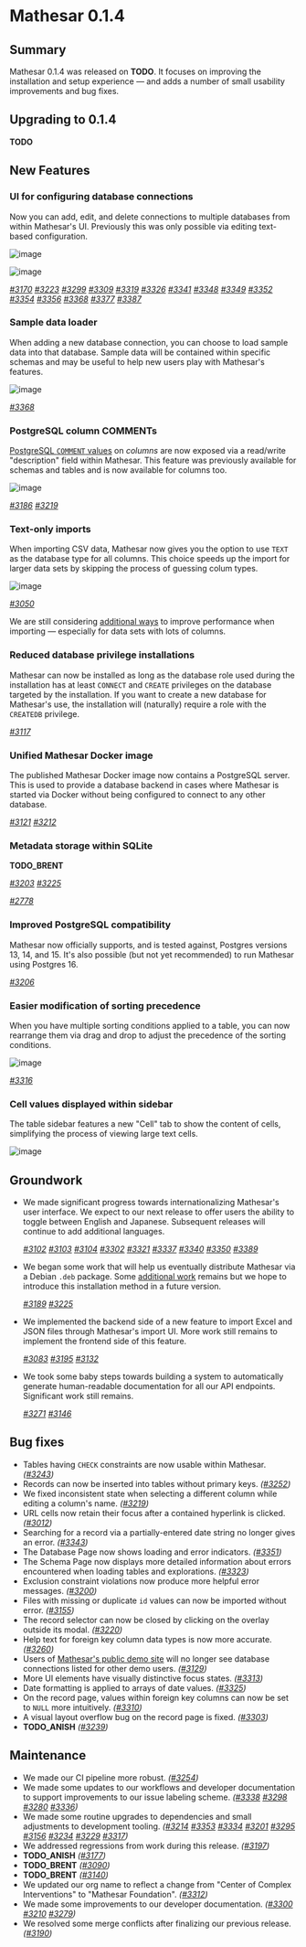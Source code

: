 # Mathesar 0.1.4

## Summary

Mathesar 0.1.4 was released on __TODO__. It focuses on improving the installation and setup experience — and adds a number of small usability improvements and bug fixes.

## Upgrading to 0.1.4

__TODO__

## New Features

### UI for configuring database connections

Now you can add, edit, and delete connections to multiple databases from within Mathesar's UI. Previously this was only possible via editing text-based configuration.

![image](https://github.com/mathesar-foundation/mathesar/assets/42411/2a51fe95-05bb-487a-bd54-283392039c56)

![image](https://github.com/mathesar-foundation/mathesar/assets/42411/5a7916b7-4ab1-4b08-b7e3-a4823f3bcde5)

_[#3170](https://github.com/mathesar-foundation/mathesar/pull/3170) [#3223](https://github.com/mathesar-foundation/mathesar/pull/3223) [#3299](https://github.com/mathesar-foundation/mathesar/pull/3299) [#3309](https://github.com/mathesar-foundation/mathesar/pull/3309) [#3319](https://github.com/mathesar-foundation/mathesar/pull/3319) [#3326](https://github.com/mathesar-foundation/mathesar/pull/3326) [#3341](https://github.com/mathesar-foundation/mathesar/pull/3341) [#3348](https://github.com/mathesar-foundation/mathesar/pull/3348) [#3349](https://github.com/mathesar-foundation/mathesar/pull/3349) [#3352](https://github.com/mathesar-foundation/mathesar/pull/3352) [#3354](https://github.com/mathesar-foundation/mathesar/pull/3354) [#3356](https://github.com/mathesar-foundation/mathesar/pull/3356) [#3368](https://github.com/mathesar-foundation/mathesar/pull/3368) [#3377](https://github.com/mathesar-foundation/mathesar/pull/3377) [#3387](https://github.com/mathesar-foundation/mathesar/pull/3387)_

### Sample data loader

When adding a new database connection, you can choose to load sample data into that database. Sample data will be contained within specific schemas and may be useful to help new users play with Mathesar's features.

![image](https://github.com/mathesar-foundation/mathesar/assets/42411/a7174f0d-254e-4463-9c74-3663deee91fa)

_[#3368](https://github.com/mathesar-foundation/mathesar/pull/3368)_

### PostgreSQL column COMMENTs

[PostgreSQL `COMMENT` values](https://www.postgresql.org/docs/current/sql-comment.html) on _columns_ are now exposed via a read/write "description" field within Mathesar. This feature was previously available for schemas and tables and is now available for columns too.

![image](https://github.com/mathesar-foundation/mathesar/assets/42411/fd75136b-c577-47d0-9ab5-2b9418b980a5)

_[#3186](https://github.com/mathesar-foundation/mathesar/pull/3186) [#3219](https://github.com/mathesar-foundation/mathesar/pull/3219)_

### Text-only imports

When importing CSV data, Mathesar now gives you the option to use `TEXT` as the database type for all columns. This choice speeds up the import for larger data sets by skipping the process of guessing colum types.

![image](https://github.com/mathesar-foundation/mathesar/assets/42411/6e0b5b1c-2e10-4e1f-8ad3-f4d99d28d8a9)

_[#3050](https://github.com/mathesar-foundation/mathesar/pull/3050)_

We are still considering [additional ways](https://github.com/mathesar-foundation/mathesar/issues/2346) to improve performance when importing — especially for data sets with lots of columns.

### Reduced database privilege installations

Mathesar can now be installed as long as the database role used during the installation has at least `CONNECT` and `CREATE` privileges on the database targeted by the installation. If you want to create a new database for Mathesar's use, the installation will (naturally) require a role with the `CREATEDB` privilege.

_[#3117](https://github.com/mathesar-foundation/mathesar/pull/3117)_

### Unified Mathesar Docker image

The published Mathesar Docker image now contains a PostgreSQL server. This is used to provide a database backend in cases where Mathesar is started via Docker without being configured to connect to any other database.

_[#3121](https://github.com/mathesar-foundation/mathesar/pull/3121) [#3212](https://github.com/mathesar-foundation/mathesar/pull/3212)_

### Metadata storage within SQLite

__TODO_BRENT__

_[#3203](https://github.com/mathesar-foundation/mathesar/pull/3203) [#3225](https://github.com/mathesar-foundation/mathesar/pull/3225)_

_[#2778](https://github.com/mathesar-foundation/mathesar/pull/2778)_

### Improved PostgreSQL compatibility

Mathesar now officially supports, and is tested against, Postgres versions 13, 14, and 15. It's also possible (but not yet recommended) to run Mathesar using Postgres 16.

_[#3206](https://github.com/mathesar-foundation/mathesar/pull/3206)_

### Easier modification of sorting precedence

When you have multiple sorting conditions applied to a table, you can now rearrange them via drag and drop to adjust the precedence of the sorting conditions.

![image](https://github.com/mathesar-foundation/mathesar/assets/42411/5cb043db-0ebe-4664-961f-260873010e3b)

_[#3316](https://github.com/mathesar-foundation/mathesar/pull/3316)_

### Cell values displayed within sidebar

The table sidebar features a new "Cell" tab to show the content of cells, simplifying the process of viewing large text cells.

![image](https://github.com/mathesar-foundation/mathesar/assets/42411/7dbad400-703a-4436-a494-1ccaf9928be6)


## Groundwork

- We made significant progress towards internationalizing Mathesar's user interface. We expect to our next release to offer users the ability to toggle between English and Japanese. Subsequent releases will continue to add additional languages.

    _[#3102](https://github.com/mathesar-foundation/mathesar/pull/3102) [#3103](https://github.com/mathesar-foundation/mathesar/pull/3103) [#3104](https://github.com/mathesar-foundation/mathesar/pull/3104) [#3302](https://github.com/mathesar-foundation/mathesar/pull/3302) [#3321](https://github.com/mathesar-foundation/mathesar/pull/3321) [#3337](https://github.com/mathesar-foundation/mathesar/pull/3337) [#3340](https://github.com/mathesar-foundation/mathesar/pull/3340) [#3350](https://github.com/mathesar-foundation/mathesar/pull/3350) [#3389](https://github.com/mathesar-foundation/mathesar/pull/3389)_

- We began some work that will help us eventually distribute Mathesar via a Debian `.deb` package. Some [additional work](https://github.com/mathesar-foundation/mathesar/issues/2427) remains but we hope to introduce this installation method in a future version.

    _[#3189](https://github.com/mathesar-foundation/mathesar/pull/3189) [#3225](https://github.com/mathesar-foundation/mathesar/pull/3225)_

- We implemented the backend side of a new feature to import Excel and JSON files through Mathesar's import UI. More work still remains to implement the frontend side of this feature.

    _[#3083](https://github.com/mathesar-foundation/mathesar/pull/3083) [#3195](https://github.com/mathesar-foundation/mathesar/pull/3195) [#3132](https://github.com/mathesar-foundation/mathesar/pull/3132)_

- We took some baby steps towards building a system to automatically generate human-readable documentation for all our API endpoints. Significant work still remains.

    _[#3271](https://github.com/mathesar-foundation/mathesar/pull/3271) [#3146](https://github.com/mathesar-foundation/mathesar/pull/3146)_

## Bug fixes

- Tables having `CHECK` constraints are now usable within Mathesar. _([#3243](https://github.com/mathesar-foundation/mathesar/pull/3243))_
- Records can now be inserted into tables without primary keys. _([#3252](https://github.com/mathesar-foundation/mathesar/pull/3252))_
- We fixed inconsistent state when selecting a different column while editing a column's name. _([#3219](https://github.com/mathesar-foundation/mathesar/pull/3225/3219))_
- URL cells now retain their focus after a contained hyperlink is clicked. _([#3012](https://github.com/mathesar-foundation/mathesar/pull/3012))_
- Searching for a record via a partially-entered date string no longer gives an error. _([#3343](https://github.com/mathesar-foundation/mathesar/pull/3343))_
- The Database Page now shows loading and error indicators. _([#3351](https://github.com/mathesar-foundation/mathesar/pull/3351))_
- The Schema Page now displays more detailed information about errors encountered when loading tables and explorations. _([#3323](https://github.com/mathesar-foundation/mathesar/pull/3323))_
- Exclusion constraint violations now produce more helpful error messages. _([#3200](https://github.com/mathesar-foundation/mathesar/pull/3200))_
- Files with missing or duplicate `id` values can now be imported without error. _([#3155](https://github.com/mathesar-foundation/mathesar/pull/3155))_
- The record selector can now be closed by clicking on the overlay outside its modal. _([#3220](https://github.com/mathesar-foundation/mathesar/pull/3220))_
- Help text for foreign key column data types is now more accurate. _([#3260](https://github.com/mathesar-foundation/mathesar/pull/3260))_
- Users of [Mathesar's public demo site](https://demo.mathesar.org/) will no longer see database connections listed for other demo users. _([#3129](https://github.com/mathesar-foundation/mathesar/pull/3129))_
- More UI elements have visually distinctive focus states. _([#3313](https://github.com/mathesar-foundation/mathesar/pull/3313))_
- Date formatting is applied to arrays of date values. _([#3325](https://github.com/mathesar-foundation/mathesar/pull/3325))_
- On the record page, values within foreign key columns can now be set to `NULL` more intuitively. _([#3310](https://github.com/mathesar-foundation/mathesar/pull/3310))_
- A visual layout overflow bug on the record page is fixed. _([#3303](https://github.com/mathesar-foundation/mathesar/pull/3303))_
- __TODO_ANISH__ _([#3239](https://github.com/mathesar-foundation/mathesar/pull/3239))_

## Maintenance

- We made our CI pipeline more robust. _([#3254](https://github.com/mathesar-foundation/mathesar/pull/3254))_
- We made some updates to our workflows and developer documentation to support improvements to our issue labeling scheme. _([#3338](https://github.com/mathesar-foundation/mathesar/pull/3338) [#3298](https://github.com/mathesar-foundation/mathesar/pull/3298) [#3280](https://github.com/mathesar-foundation/mathesar/pull/3280) [#3336](https://github.com/mathesar-foundation/mathesar/pull/3336))_
- We made some routine upgrades to dependencies and small adjustments to development tooling. _([#3214](https://github.com/mathesar-foundation/mathesar/pull/3214) [#3353](https://github.com/mathesar-foundation/mathesar/pull/3353) [#3334](https://github.com/mathesar-foundation/mathesar/pull/3334) [#3201](https://github.com/mathesar-foundation/mathesar/pull/3201) [#3295](https://github.com/mathesar-foundation/mathesar/pull/3295) [#3156](https://github.com/mathesar-foundation/mathesar/pull/3156) [#3234](https://github.com/mathesar-foundation/mathesar/pull/3234) [#3229](https://github.com/mathesar-foundation/mathesar/pull/3229) [#3317](https://github.com/mathesar-foundation/mathesar/pull/3317))_
- We addressed regressions from work during this release. _([#3197](https://github.com/mathesar-foundation/mathesar/pull/3197))_
- __TODO_ANISH__ _([#3177](https://github.com/mathesar-foundation/mathesar/pull/3177))_
- __TODO_BRENT__ _([#3090](https://github.com/mathesar-foundation/mathesar/pull/3090))_
- __TODO_BRENT__ _([#3140](https://github.com/mathesar-foundation/mathesar/pull/3140))_
- We updated our org name to reflect a change from "Center of Complex Interventions" to "Mathesar Foundation". _([#3312](https://github.com/mathesar-foundation/mathesar/pull/3312))_
- We made some improvements to our developer documentation. _([#3300](https://github.com/mathesar-foundation/mathesar/pull/3300) [#3210](https://github.com/mathesar-foundation/mathesar/pull/3210) [#3279](https://github.com/mathesar-foundation/mathesar/pull/3279))_
- We resolved some merge conflicts after finalizing our previous release. _([#3190](https://github.com/mathesar-foundation/mathesar/pull/3190))_

